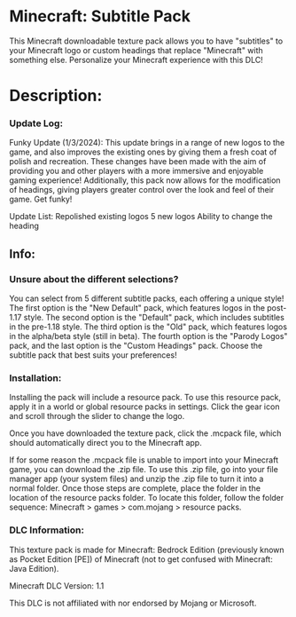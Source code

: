 # Minecraft: Subtitle Pack
This Minecraft downloadable texture pack allows you to have "subtitles" to your Minecraft logo or custom headings that replace "Minecraft" with something else. Personalize your Minecraft experience with this DLC!

# Description:
### Update Log:
Funky Update (1/3/2024):
This update brings in a range of new logos to the game, and also improves the existing ones by giving them a fresh coat of polish and recreation. These changes have been made with the aim of providing you and other players with a more immersive and enjoyable gaming experience! Additionally, this pack now allows for the modification of headings, giving players greater control over the look and feel of their game. Get funky!

Update List:
Repolished existing logos
5 new logos
Ability to change the heading


## Info:
### Unsure about the different selections?
You can select from 5 different subtitle packs, each offering a unique style! The first option is the "New Default" pack, which features logos in the post-1.17 style. The second option is the "Default" pack, which includes subtitles in the pre-1.18 style. The third option is the "Old" pack, which features logos in the alpha/beta style (still in beta). The fourth option is the "Parody Logos" pack, and the last option is the "Custom Headings" pack. Choose the subtitle pack that best suits your preferences!

### Installation:
Installing the pack will include a resource pack. To use this resource pack, apply it in a world or global resource packs in settings. Click the gear icon and scroll through the slider to change the logo.

Once you have downloaded the texture pack, click the .mcpack file, which should automatically direct you to the Minecraft app.

If for some reason the .mcpack file is unable to import into your Minecraft game, you can download the .zip file. To use this .zip file, go into your file manager app (your system files) and unzip the .zip file to turn it into a normal folder. Once those steps are complete, place the folder in the location of the resource packs folder. To locate this folder, follow the folder sequence: Minecraft > games > com.mojang > resource packs.

### DLC Information:
This texture pack is made for Minecraft: Bedrock Edition (previously known as Pocket Edition [PE]) of Minecraft (not to get confused with Minecraft: Java Edition).

Minecraft DLC Version: 1.1

This DLC is not affiliated with nor endorsed by Mojang or Microsoft.
